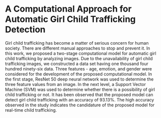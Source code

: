 # A Computational Approach for Automatic Girl Child Trafficking Detection

Girl child trafficking has become a matter of serious concern for human society. There are different manual approaches
to stop and prevent it. In this work, we proposed a two-stage computational model for automatic girl child trafficking by analyzing
images. Due to the unavailability of girl child trafficking images, we constructed a data set having one thousand four hundred ninety-six
data. Three features - age, emotion, and gender were considered for the development of the proposed computational model. In the
first stage, ResNet 50 deep neural network was used to determine the three feature values from an image. In the next level, a Support
Vector Machine (SVM) was used to determine whether there is a possibility of girl child trafficking or not. It has been observed that
the proposed model can detect girl child trafficking with an accuracy of 93.13%. The high accuracy observed in the study indicates the
candidature of the proposed model for real-time child trafficking.
